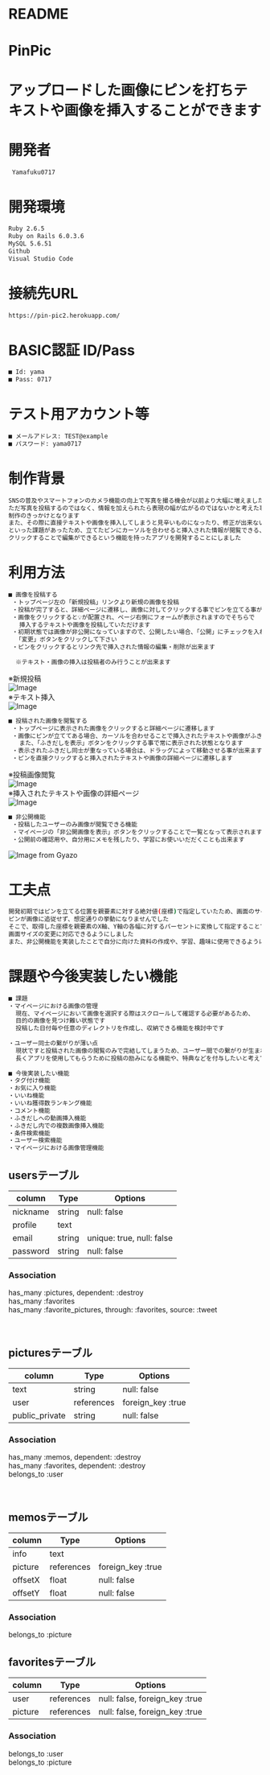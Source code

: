 # README

# PinPic

# アップロードした画像にピンを打ちテキストや画像を挿入することができます

# 開発者
```bash
 Yamafuku0717
```

# 開発環境
```bash
Ruby 2.6.5
Ruby on Rails 6.0.3.6
MySQL 5.6.51
Github
Visual Studio Code
```

# 接続先URL

```bash
https://pin-pic2.herokuapp.com/
```

# BASIC認証 ID/Pass

```bash
■ Id: yama
■ Pass: 0717
```

# テスト用アカウント等 
```bash
■ メールアドレス: TEST@example
■ パスワード: yama0717
```

# 制作背景
```bash
SNSの普及やスマートフォンのカメラ機能の向上で写真を撮る機会が以前より大幅に増えました
ただ写真を投稿するのではなく、情報を加えられたら表現の幅が広がるのではないかと考えた事が
制作のきっかけとなります
また、その際に直接テキストや画像を挿入してしまうと見辛いものになったり、修正が出来ない
といった課題があったため、立てたピンにカーソルを合わせると挿入された情報が閲覧できる、
クリックすることで編集ができるという機能を持ったアプリを開発することにしました
```

# 利用方法
```bash
■ 画像を投稿する
 ・トップページ左の「新規投稿」リンクより新規の画像を投稿
 ・投稿が完了すると、詳細ページに遷移し、画像に対してクリックする事でピンを立てる事ができるようになります
 ・画像をクリックすると💡が配置され、ページ右側にフォームが表示されますのでそちらで
   挿入するテキストや画像を投稿していただけます
 ・初期状態では画像が非公開になっていますので、公開したい場合、「公開」にチェックを入れて
  「変更」ボタンをクリックして下さい
 ・ピンをクリックするとリンク先で挿入された情報の編集・削除が出来ます
  
  ※テキスト・画像の挿入は投稿者のみ行うことが出来ます
```
※新規投稿<br>
![Image](https://media.giphy.com/media/5xuC8ZBy1L36yw32Bf/giphy.gif)<br>
※テキスト挿入<br>
![Image](https://media.giphy.com/media/GjiZGFE7lpxrj4L9fk/giphy.gif)

```bash  
■ 投稿された画像を閲覧する
 ・トップページに表示された画像をクリックすると詳細ページに遷移します
 ・画像にピンが立ててある場合、カーソルを合わせることで挿入されたテキストや画像がふきだし状で表示されます
   また、「ふきだしを表示」ボタンをクリックする事で常に表示された状態となります
 ・表示されたふきだし同士が重なっている場合は、ドラッグによって移動させる事が出来ます
 ・ピンを直接クリックすると挿入されたテキストや画像の詳細ページに遷移します
```
※投稿画像閲覧<br>
![Image](https://media.giphy.com/media/x3z0bvi67FO4tGgkPa/giphy.gif)<br>
※挿入されたテキストや画像の詳細ページ<br>
![Image](https://media.giphy.com/media/jEvTnEUBgsh35NZ2jP/giphy.gif)
```bash
■ 非公開機能
 ・投稿したユーザーのみ画像が閲覧できる機能
 ・マイページの「非公開画像を表示」ボタンをクリックすることで一覧となって表示されます
 ・公開前の確認用や、自分用にメモを残したり、学習にお使いいだだくことも出来ます
```
![Image from Gyazo](https://media.giphy.com/media/bm9aObkir2hWUi5yjY/giphy.gif)
 

# 工夫点
 
```bash
開発初期ではピンを立てる位置を親要素に対する絶対値(座標)で指定していたため、画面のサイズが変わると
ピンが画像に追従せず、想定通りの挙動になりませんでした
そこで、取得した座標を親要素のX軸、Y軸の各幅に対するパーセントに変換して指定することで
画面サイズの変更に対応できるようにしました
また、非公開機能を実装したことで自分に向けた資料の作成や、学習、趣味に使用できるようになりました
```
 
# 課題や今後実装したい機能
 
```bash
■ 課題
・マイページにおける画像の管理
  現在、マイページにおいて画像を選択する際はスクロールして確認する必要があるため、
  目的の画像を見つけ難い状態です
  投稿した日付毎や任意のディレクトリを作成し、収納できる機能を検討中です
 
・ユーザー同士の繋がりが薄い点
  現状ですと投稿された画像の閲覧のみで完結してしまうため、ユーザー間での繋がりが生まれません
  長くアプリを使用してもらうために投稿の励みになる機能や、特典などを付与したいと考えています
  
■ 今後実装したい機能
・タグ付け機能
・お気に入り機能
・いいね機能
・いいね獲得数ランキング機能
・コメント機能
・ふきだしへの動画挿入機能
・ふきだし内での複数画像挿入機能
・条件検索機能
・ユーザー検索機能
・マイページにおける画像管理機能

```

## usersテーブル

|column            |Type       |Options                   |
|------------------|-----------|--------------------------|
|nickname          |string     |null: false               |
|profile           |text       |                          |
|email             |string     |unique: true, null: false |
|password          |string     |null: false               |

### Association
has_many :pictures, dependent: :destroy<br>
has_many :favorites<br>
has_many :favorite_pictures, through: :favorites, source: :tweet

<br>

## picturesテーブル

|column            |Type       |Options                   |
|------------------|-----------|--------------------------|
|text              |string     |null: false               |
|user              |references |foreign_key :true         |
|public_private    |string     |null: false               |

### Association
has_many :memos, dependent: :destroy<br>
has_many :favorites, dependent: :destroy<br>
belongs_to :user

<br>

## memosテーブル

|column            |Type       |Options                   |
|------------------|-----------|--------------------------|
|info              |text       |                          |
|picture           |references |foreign_key :true         |
|offsetX           |float      |null: false               |
|offsetY           |float      |null: false               |

### Association
belongs_to :picture

## favoritesテーブル

|column    |Type       |Options                        |
|----------|-----------|-------------------------------|
|user      |references |null: false, foreign_key :true |
|picture   |references |null: false, foreign_key :true |

### Association
belongs_to :user<br>
belongs_to :picture